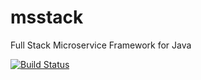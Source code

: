 # msstack
Full Stack Microservice Framework for Java

[![Build Status](https://travis-ci.org/msstack/msstack.svg?branch=master)](https://travis-ci.org/msstack/msstack)
